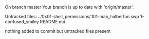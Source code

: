 On branch master
Your branch is up to date with 'origin/master'.

Untracked files:
	../0x01-shell_permissions/.101-man_holberton.swp
	1-confused_smiley
	README.md

nothing added to commit but untracked files present
